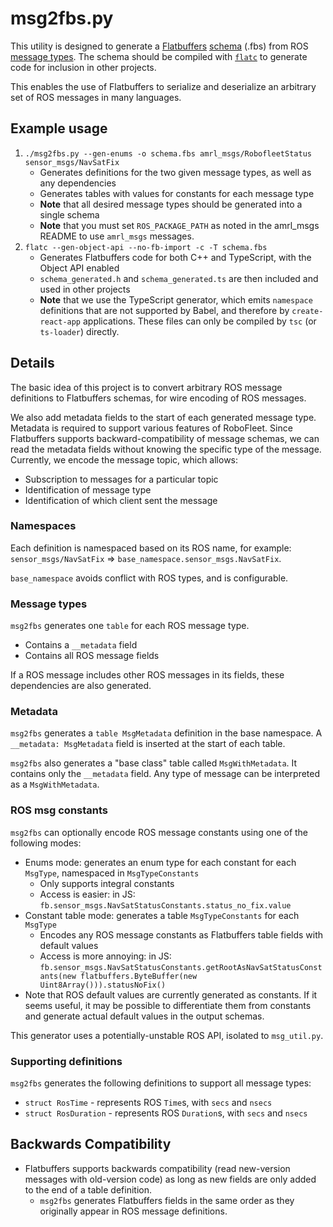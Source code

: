 # msg2fbs.py

This utility is designed to generate a [Flatbuffers][flatbuffers] [schema][fbs] (.fbs) from ROS [message types][ros msg]. The schema should be compiled with [`flatc`][flatc] to generate code for inclusion in other projects.

This enables the use of Flatbuffers to serialize and deserialize an arbitrary set of ROS messages in many languages.

## Example usage

1. `./msg2fbs.py --gen-enums -o schema.fbs amrl_msgs/RobofleetStatus sensor_msgs/NavSatFix`
    * Generates definitions for the two given message types, as well as any dependencies
    * Generates tables with values for constants for each message type
    * **Note** that all desired message types should be generated into a single schema
    * **Note** that you must set `ROS_PACKAGE_PATH` as noted in the amrl_msgs README to use `amrl_msgs` messages.
2. `flatc --gen-object-api --no-fb-import -c -T schema.fbs`
    * Generates Flatbuffers code for both C++ and TypeScript, with the Object API enabled
    * `schema_generated.h` and `schema_generated.ts` are then included and used in other projects
    * **Note** that we use the TypeScript generator, which emits `namespace` definitions that are not supported by Babel, and therefore by `create-react-app` applications. These files can only be compiled by `tsc` (or `ts-loader`) directly.

## Details

The basic idea of this project is to convert arbitrary ROS message definitions to Flatbuffers schemas, for wire encoding of ROS messages.

We also add metadata fields to the start of each generated message type. Metadata is required to support various features of RoboFleet. Since Flatbuffers supports backward-compatibility of message schemas, we can read the metadata fields without knowing the specific type of the message. Currently, we encode the message topic, which allows:
* Subscription to messages for a particular topic
* Identification of message type
* Identification of which client sent the message

### Namespaces

Each definition is namespaced based on its ROS name, for example: `sensor_msgs/NavSatFix` ⇒ `base_namespace.sensor_msgs.NavSatFix`.

`base_namespace` avoids conflict with ROS types, and is configurable.

### Message types

`msg2fbs` generates one `table` for each ROS message type.
* Contains a `__metadata` field
* Contains all ROS message fields

If a ROS message includes other ROS messages in its fields, these dependencies are also generated.

### Metadata

`msg2fbs` generates a `table MsgMetadata` definition in the base namespace. A `__metadata: MsgMetadata` field is inserted at the start of each table.

`msg2fbs` also generates a "base class" table called `MsgWithMetadata`. It contains only the `__metadata` field. Any type of message can be interpreted as a `MsgWithMetadata`.

### ROS msg constants

`msg2fbs` can optionally encode ROS message constants using one of the following modes:
* Enums mode: generates an enum type for each constant for each `MsgType`, namespaced in `MsgTypeConstants`
    * Only supports integral constants
    * Access is easier: in JS: `fb.sensor_msgs.NavSatStatusConstants.status_no_fix.value`
* Constant table mode: generates a table `MsgTypeConstants` for each `MsgType`
    * Encodes any ROS message constants as Flatbuffers table fields with default values
    * Access is more annoying: in JS: `fb.sensor_msgs.NavSatStatusConstants.getRootAsNavSatStatusConstants(new flatbuffers.ByteBuffer(new Uint8Array())).statusNoFix()`
* Note that ROS default values are currently generated as constants. If it seems useful, it may be possible to differentiate them from constants and generate actual default values in the output schemas.

This generator uses a potentially-unstable ROS API, isolated to `msg_util.py`.

### Supporting definitions

`msg2fbs` generates the following definitions to support all message types:
* `struct RosTime` - represents ROS `Time`s, with `secs` and `nsecs`
* `struct RosDuration` - represents ROS `Duration`s, with `secs` and `nsecs`

## Backwards Compatibility

* Flatbuffers supports backwards compatibility (read new-version messages with old-version code) as long as new fields are only added to the end of a table definition. 
    * `msg2fbs` generates Flatbuffers fields in the same order as they originally appear in ROS message definitions.

[fbs]: https://google.github.io/flatbuffers/flatbuffers_guide_writing_schema.html
[flatbuffers]: https://google.github.io/flatbuffers/index.html
[flatc]: https://google.github.io/flatbuffers/flatbuffers_guide_using_schema_compiler.html
[ros msg]: http://wiki.ros.org/msg

